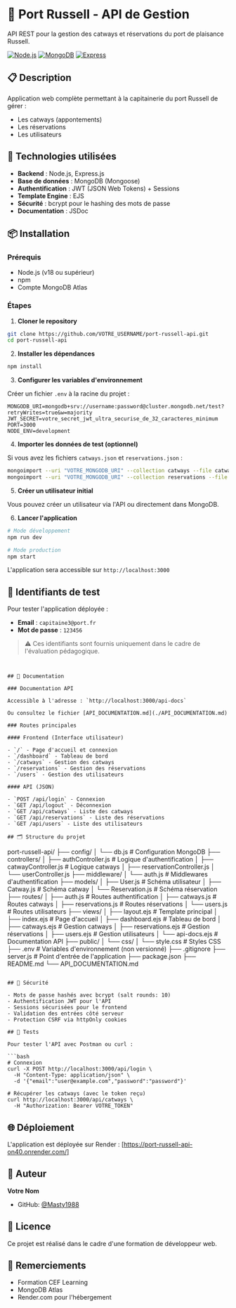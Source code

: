 # 🚢 Port Russell - API de Gestion

API REST pour la gestion des catways et réservations du port de plaisance Russell.

[![Node.js](https://img.shields.io/badge/Node.js-18+-green.svg)](https://nodejs.org/)
[![MongoDB](https://img.shields.io/badge/MongoDB-Atlas-green.svg)](https://www.mongodb.com/)
[![Express](https://img.shields.io/badge/Express-4.x-blue.svg)](https://expressjs.com/)

## 📋 Description

Application web complète permettant à la capitainerie du port Russell de gérer :

- Les catways (appontements)
- Les réservations
- Les utilisateurs

## 🚀 Technologies utilisées

- **Backend** : Node.js, Express.js
- **Base de données** : MongoDB (Mongoose)
- **Authentification** : JWT (JSON Web Tokens) + Sessions
- **Template Engine** : EJS
- **Sécurité** : bcrypt pour le hashing des mots de passe
- **Documentation** : JSDoc

## 📦 Installation

### Prérequis

- Node.js (v18 ou supérieur)
- npm
- Compte MongoDB Atlas

### Étapes

1. **Cloner le repository**

```bash
git clone https://github.com/VOTRE_USERNAME/port-russell-api.git
cd port-russell-api
```

2. **Installer les dépendances**

```bash
npm install
```

3. **Configurer les variables d'environnement**

Créer un fichier `.env` à la racine du projet :

```env
MONGODB_URI=mongodb+srv://username:password@cluster.mongodb.net/test?retryWrites=true&w=majority
JWT_SECRET=votre_secret_jwt_ultra_securise_de_32_caracteres_minimum
PORT=3000
NODE_ENV=development
```

4. **Importer les données de test (optionnel)**

Si vous avez les fichiers `catways.json` et `reservations.json` :

```bash
mongoimport --uri "VOTRE_MONGODB_URI" --collection catways --file catways.json --jsonArray
mongoimport --uri "VOTRE_MONGODB_URI" --collection reservations --file reservations.json --jsonArray
```

5. **Créer un utilisateur initial**

Vous pouvez créer un utilisateur via l'API ou directement dans MongoDB.

6. **Lancer l'application**

```bash
# Mode développement
npm run dev

# Mode production
npm start
```

L'application sera accessible sur `http://localhost:3000`

## 🔐 Identifiants de test

Pour tester l'application déployée :

- **Email** : `capitaine3@port.fr`
- **Mot de passe** : `123456`

> ⚠️ Ces identifiants sont fournis uniquement dans le cadre de l'évaluation pédagogique.

```


## 📖 Documentation

### Documentation API

Accessible à l'adresse : `http://localhost:3000/api-docs`

Ou consultez le fichier [API_DOCUMENTATION.md](./API_DOCUMENTATION.md)

### Routes principales

#### Frontend (Interface utilisateur)

- `/` - Page d'accueil et connexion
- `/dashboard` - Tableau de bord
- `/catways` - Gestion des catways
- `/reservations` - Gestion des réservations
- `/users` - Gestion des utilisateurs

#### API (JSON)

- `POST /api/login` - Connexion
- `GET /api/logout` - Déconnexion
- `GET /api/catways` - Liste des catways
- `GET /api/reservations` - Liste des réservations
- `GET /api/users` - Liste des utilisateurs

## 🗂️ Structure du projet

```

port-russell-api/
├── config/
│ └── db.js # Configuration MongoDB
├── controllers/
│ ├── authController.js # Logique d'authentification
│ ├── catwayController.js # Logique catways
│ ├── reservationController.js
│ └── userController.js
├── middleware/
│ └── auth.js # Middlewares d'authentification
├── models/
│ ├── User.js # Schéma utilisateur
│ ├── Catway.js # Schéma catway
│ └── Reservation.js # Schéma réservation
├── routes/
│ ├── auth.js # Routes authentification
│ ├── catways.js # Routes catways
│ ├── reservations.js # Routes réservations
│ └── users.js # Routes utilisateurs
├── views/
│ ├── layout.ejs # Template principal
│ ├── index.ejs # Page d'accueil
│ ├── dashboard.ejs # Tableau de bord
│ ├── catways.ejs # Gestion catways
│ ├── reservations.ejs # Gestion réservations
│ ├── users.ejs # Gestion utilisateurs
│ └── api-docs.ejs # Documentation API
├── public/
│ └── css/
│ └── style.css # Styles CSS
├── .env # Variables d'environnement (non versionné)
├── .gitignore
├── server.js # Point d'entrée de l'application
├── package.json
├── README.md
└── API_DOCUMENTATION.md

````

## 🔐 Sécurité

- Mots de passe hashés avec bcrypt (salt rounds: 10)
- Authentification JWT pour l'API
- Sessions sécurisées pour le frontend
- Validation des entrées côté serveur
- Protection CSRF via httpOnly cookies

## 🧪 Tests

Pour tester l'API avec Postman ou curl :

```bash
# Connexion
curl -X POST http://localhost:3000/api/login \
  -H "Content-Type: application/json" \
  -d '{"email":"user@example.com","password":"password"}'

# Récupérer les catways (avec le token reçu)
curl http://localhost:3000/api/catways \
  -H "Authorization: Bearer VOTRE_TOKEN"
````

## 🌐 Déploiement

L'application est déployée sur Render : [https://port-russell-api-on40.onrender.com/]

## 👤 Auteur

**Votre Nom**

- GitHub: [@Masty1988](https://github.com/Masty1988)

## 📝 Licence

Ce projet est réalisé dans le cadre d'une formation de développeur web.

## 🙏 Remerciements

- Formation CEF Learning
- MongoDB Atlas
- Render.com pour l'hébergement
